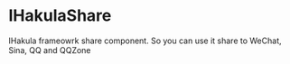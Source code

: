 # IHakulaShare
IHakula frameowrk share component. So you can use it share to WeChat, Sina, QQ and QQZone

